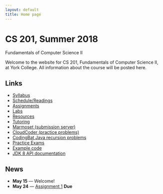 ```yaml
---
layout: default
title: Home page
---
```


# CS 201, Summer 2018

<div id="subtitle">Fundamentals of Computer Science II</div>

Welcome to the website for CS 201, Fundamentals of Computer Science II, at York College.  All information about the course will be posted here.

## Links

* [Syllabus](syllabus.html)
* [Schedule/Readings](schedule.html)
* [Assignments](assign/index.html)
* [Labs](labs/index.html)
* [Resources](resources/index.html)
* [Tutoring](tutoring.html)
* [Marmoset (submission server)](https://cs.ycp.edu/marmoset)
* [CloudCoder (practice problems)](https://cs.ycp.edu/cloudcoder)
* [CodingBat Java recursion problems](http://codingbat.com/java/Recursion-1)
* [Practice Exams](practice/index.html)
* [Example code](examples/index.html)
* [JDK 8 API documentation](https://docs.oracle.com/javase/8/docs/api/)

## News
* **May 15** &mdash; Welcome!
* **May 24** &mdash; [Assignment 1](assign/assign01.html) **Due**


<!--
* **May 16** &mdash; Welcome!
* **May 25** &mdash; [Assignment 1](assign/assign01.html) **Due**
* **June 2** &mdash; [Assignment 2](assign/assign02.html) **Due**
* **June 8** &mdash; **EXAM 1**
* **June 20** &mdash; [Assignment 3](assign/assign03.html) **Due**
* **June 29** &mdash; [Assignment 4](assign/assign04.html) **MS 1 Due**
* **July 4** &mdash; **NO CLASS**
* **July 13** &mdash; [Assignment 4](assign/assign04.html) **MS 2 Due**
* **July 13** &mdash; **EXAM 2**
* **July 18,20** &mdash; **NO CLASS**
* **Aug 4** &mdash; [Assignment 5](assign/assign05.html) **Due**
* **Aug 8** &mdash; **EXAM 3**
* **Aug 10** &mdash; **FINAL EXAM**

* **Dec 8** &mdash; A practice final exam has been posted on the [Practice Exams](practice/index.html) page.
* **Dec 6** &mdash; [Assignment 6](assign/assign06.html) has been updated so that you can try out your **ColorMappingColorChooser** implementation using an interactive GUI.
* **Dec 5** &mdash; [Assignment 6](assign/assign06.html) has been updated to include an example GUI.
* **Nov 28** &mdash; [Assignment 6](assign/assign06.html) has been posted.  It is due Tuesday, Dec 12th by 11:59 PM.
* **Nov 27** &mdash; A solution to the third practice exam has been posted on the [Practice Exams](practice/index.html) page.
* **Nov 20** &mdash; The third exam takes place in class on **Friday, Dec 1st**.  A practice exam has been posted on the [Practice Exams](practice/index.html) page.
* **Nov 3** &mdash; The description of [Assignment 5](assign/assign05.html) has been updated to link to an example implementation of the extra credit GUI.
* **Oct 25** &mdash; [Assignment 5](assign/assign05.html) has been posted.  It is due Tuesday, Nov 21st by 11:59 PM.
* **Oct 24** &mdash; A solution to the second practice exam is available on the [Practice Exams](practice/index.html) page.
* **Oct 23** &mdash; Don't forget that the second exam takes place in class on **Friday, Oct 27th**.  A practice exam is available on the [Practice Exams](practice/index.html) page.
* **Oct 18** &mdash; A second practice exam has been posted on the [Practice Exams](practice/index.html) page.
* **Oct 4** &mdash; [Assignment 4](assign/assign04.html) has been posted.  The first milestone is due on Thursday, Oct 19th by 11:59 PM.
* **Sep 25** &mdash; Don't forget that the first exam takes place in class on **Wednesday, Sept 27th**.
* **Sep 22** &mdash; A solution for the first practice exam has been posted on the [Practice Exams](practice/index.html) page.
* **Sep 22** &mdash; The due date for [Assignment 3](assign/assign03.html) has been moved to Monday, Oct 2nd by 11:59 PM.
* **Sep 11** &mdash; [Assignment 2](assign/assign02.html) and [Assignment 3](assign/assign03.html) have been posted. They are due Monday, Sept 18th and Thursday, Sept 28th, respectively.
* **Aug 30** &mdash; Welcome back!  [Assignment 1](assign/assign01.html) has been posted, and is due Monday, Sept 11th by 11:59 PM.
-->